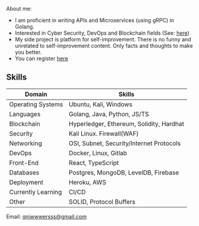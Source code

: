 
About me:
- I am proficient in writing APIs and Microservices (using gRPC) in Golang.
- Interested in Cyber Security, DevOps and Blockchain fields (See: <a href="https://github.com/werniq/qni-tools" >here</a>)
- My side project is platform for self-improvement. There is no funny and unrelated to self-improvement content. 
Only facts and thoughts to make you better.
- You can register <a href="https://www.iwbh.me/">here</a>

## Skills
| Domain            | Skills                                     |
|-------------------|--------------------------------------------|
| Operating Systems   | Ubuntu, Kali, Windows                         |
| Languages          | Golang, Java, Python, JS/TS          |
| Blockchain         | Hyperledger, Ethereum, Solidity, Hardhat   |
| Security           | Kali Linux. Firewall(WAF)         |
| Networking          | OSI, Subnet, Security/Internet Protocols              |
| DevOps            | Docker, Linux, Gitlab      |
| Front-End          | React, TypeScript                          |
| Databases           | Postgres, MongoDB, LevelDB, Firebase       |
| Deployment        | Heroku, AWS                                |
| Currently Learning | CI/CD                           |
| Other             | SOLID, Protocol Buffers                           |

Email: <a href="mailto:qniwwwersss@gmail.com"> qniwwwersss@gmail.com </a> <br>

